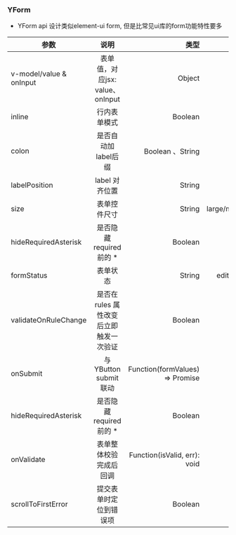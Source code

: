 ### YForm

* YForm api 设计类似element-ui form, 但是比常见ui库的form功能特性要多

| 参数                             | 说明                                             | 类型                                           | 可选值                                             | 默认值                              |
| -----------------------         |:-------------:                                  |   -----:                                      | -----:                                             | -----:                              |
|v-model/value & onInput          |表单值，对应jsx: value、onInput                     | Object                                        | -                                                 | -                                  |
| inline | 行内表单模式             | Boolean                                         | -                                              |  false                                            |                                    |
| colon | 是否自动加label后缀       | Boolean 、String                                 | -                                              |  false                                            |                                     |
| labelPosition| label 对齐位置 | String | top/left/right |  - |
| size | 表单控件尺寸 | String | large/medium/small/mini |  medium |
| hideRequiredAsterisk | 是否隐藏required 前的 * | Boolean | - |  false |
| formStatus           | 表单状态               | String | edit/preview/disabled |  edit |
| validateOnRuleChange | 是否在 rules 属性改变后立即触发一次验证 | Boolean | - |  false |
| onSubmit             | 与YButton submit 联动   | Function(formValues) => Promise | - |  - |
| hideRequiredAsterisk | 是否隐藏required 前的 * | Boolean | - |  false |
| onValidate | 表单整体校验完成后回调 | Function(isValid, err): void | - |  - |
| scrollToFirstError | 提交表单时定位到错误项 | Boolean| - |  false |